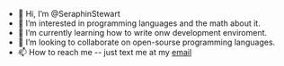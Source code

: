 - 👋 Hi, I’m @SeraphinStewart
- 👀 I’m interested in programming languages and the math about it.
- 🌱 I’m currently learning how to write onw development enviroment.
- 💞️ I’m looking to collaborate on open-sourse programming languages.
- 📫 How to reach me -- just text me at my [email](seraph.stewart@gmail.com "seraph.stewart@gmail.com")
